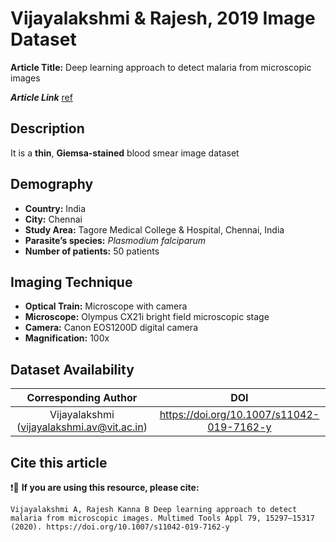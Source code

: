 # **Vijayalakshmi & Rajesh, 2019 Image Dataset**  
**Article Title:** Deep learning approach to detect malaria from microscopic images

**_Article Link_** [ref](https://link.springer.com/article/10.1007/s11042-019-7162-y)


## **Description**
It is a **thin**, **Giemsa-stained** blood smear image dataset



## **Demography**
+ **Country:** India
+ **City:** Chennai
+ **Study Area:** Tagore Medical College & Hospital, Chennai, India
+ **Parasite’s species:** _Plasmodium falciparum_
+ **Number of patients:** 50 patients



## **Imaging Technique**
+ **Optical Train:** Microscope with camera
+ **Microscope:** Olympus CX21i bright field microscopic stage
+ **Camera:** Canon EOS1200D digital camera
+ **Magnification:** 100x



## **Dataset Availability**

|**Corresponding Author**|**DOI**|
|:---:|:---:|
|Vijayalakshmi (vijayalakshmi.av@vit.ac.in) |https://doi.org/10.1007/s11042-019-7162-y|


## **Cite this article**

❗🛑 **If you are using this resource, please cite:** 

```
Vijayalakshmi A, Rajesh Kanna B Deep learning approach to detect malaria from microscopic images. Multimed Tools Appl 79, 15297–15317 (2020). https://doi.org/10.1007/s11042-019-7162-y
```
